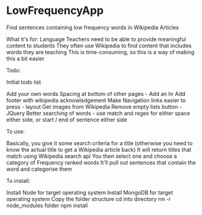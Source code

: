 # LowFrequencyApp
Find sentences containing low frequency words in Wikipedia Articles

What it's for:
Language Teachers need to be able to provide meaningful content to students
They often use Wikipedia to find content that includes words they are teaching
This is time-consuming, so this is a way of making this a bit easier

Todo:

Initial todo list

Add your own words
Spacing at bottom of other pages - Add an hr
Add footer with wikipedia acknowledgement
Make Navigation links easier to press - layout
Get images from Wikipedia
Remove empty lists button - JQuery
Better searching of words - use match and regex for either space either side, or start / end of sentence either side

To use:

Basically, you give it some search criteria for a title 
(otherwise you need to know the actual title to get a Wikipedia article back)
It will return titles that match using Wikipedia search api
You then select one and choose a category of Frequency ranked words
It'll pull out sentences that contain the word and categorise them

To install:

Install Node for target operating system
Install MongoDB for target operating system
Copy the folder structure
cd into directory
rm -r node_modules folder
npm install
